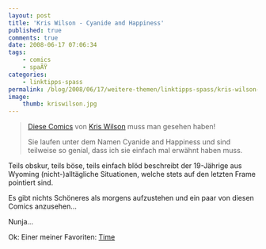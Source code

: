 ```yaml
---
layout: post
title: 'Kris Wilson - Cyanide and Happiness'
published: true
comments: true
date: 2008-06-17 07:06:34
tags:
    - comics
    - spaÃŸ
categories:
    - linktipps-spass
permalink: /blog/2008/06/17/weitere-themen/linktipps-spass/kris-wilson-cyanide-and-happiness
image:
    thumb: kriswilson.jpg
---
```

> [Diese Comics][1] von [Kris Wilson][2] muss man gesehen haben!
> 
> Sie laufen unter dem Namen Cyanide and Happiness und sind teilweise so genial, dass ich sie einfach mal erwähnt haben muss.



Teils obskur, teils böse, teils einfach blöd beschreibt der 19-Jährige aus Wyoming (nicht-)alltägliche Situationen, welche stets auf den letzten Frame pointiert sind.

Es gibt nichts Schöneres als morgens aufzustehen und ein paar von diesen Comics anzusehen&#8230;

Nunja&#8230;

Ok: Einer meiner Favoriten: [Time][3]

 [1]: http://kris-wilson.deviantart.com/gallery "Cyanide and Happiness Comics auf deviantart.com ansehen"
 [2]: http://kris-wilson.deviantart.com/
 [3]: http://kris-wilson.deviantart.com/art/Time-82368725